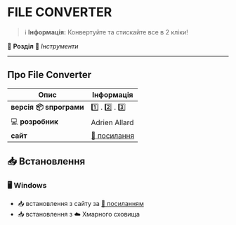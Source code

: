 # FILE CONVERTER


> :information_source: **Інформація:** Конвертуйте та стискайте все в 2 кліки!

:open_file_folder: **Розділ** :toolbox: *Інструменти*

---

## Про File Converter

| Опис | Інформація |
| ---- | ---------- |
| **версія :package: sпрограми** | :one: . :two: . :three: |
| :computer: **розробник** | Adrien Allard |
| **сайт** | [:link: посилання](https://file-converter.org/) |

## :inbox_tray: Встановлення

### :desktop_computer: Windows

- :inbox_tray: встановлення з сайту за [:link: посиланням](https://file-converter.org/)
- :inbox_tray: встановлення з :cloud: Хмарного сховища

